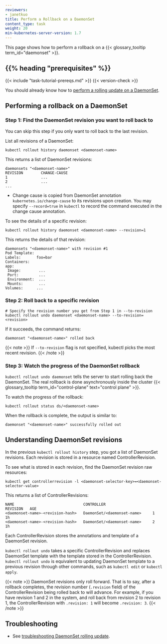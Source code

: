 ```yaml
---
reviewers:
- janetkuo
title: Perform a Rollback on a DaemonSet
content_type: task
weight: 20
min-kubernetes-server-version: 1.7
---
```


<!-- overview -->

This page shows how to perform a rollback on a {{< glossary_tooltip term_id="daemonset" >}}.


## {{% heading "prerequisites" %}}

{{< include "task-tutorial-prereqs.md" >}} {{< version-check >}}

You should already know how to [perform a rolling update on a
 DaemonSet](/docs/kubernetes/en/tasks/manage-daemon/update-daemon-set/).

<!-- steps -->

## Performing a rollback on a DaemonSet

### Step 1: Find the DaemonSet revision you want to roll back to

You can skip this step if you only want to roll back to the last revision.

List all revisions of a DaemonSet:

```shell
kubectl rollout history daemonset <daemonset-name>
```

This returns a list of DaemonSet revisions:

```
daemonsets "<daemonset-name>"
REVISION        CHANGE-CAUSE
1               ...
2               ...
...
```

* Change cause is copied from DaemonSet annotation `kubernetes.io/change-cause`
  to its revisions upon creation. You may specify `--record=true` in `kubectl`
  to record the command executed in the change cause annotation.

To see the details of a specific revision:

```shell
kubectl rollout history daemonset <daemonset-name> --revision=1
```

This returns the details of that revision:

```
daemonsets "<daemonset-name>" with revision #1
Pod Template:
Labels:       foo=bar
Containers:
app:
 Image:        ...
 Port:         ...
 Environment:  ...
 Mounts:       ...
Volumes:      ...
```

### Step 2: Roll back to a specific revision

```shell
# Specify the revision number you get from Step 1 in --to-revision
kubectl rollout undo daemonset <daemonset-name> --to-revision=<revision>
```

If it succeeds, the command returns:

```
daemonset "<daemonset-name>" rolled back
```

{{< note >}}
If `--to-revision` flag is not specified, kubectl picks the most recent revision.
{{< /note >}}

### Step 3: Watch the progress of the DaemonSet rollback

`kubectl rollout undo daemonset` tells the server to start rolling back the
DaemonSet. The real rollback is done asynchronously inside the cluster
{{< glossary_tooltip term_id="control-plane" text="control plane" >}}.

To watch the progress of the rollback:

```shell
kubectl rollout status ds/<daemonset-name>
```

When the rollback is complete, the output is similar to:

```
daemonset "<daemonset-name>" successfully rolled out
```


<!-- discussion -->

## Understanding DaemonSet revisions

In the previous `kubectl rollout history` step, you got a list of DaemonSet
revisions. Each revision is stored in a resource named ControllerRevision.

To see what is stored in each revision, find the DaemonSet revision raw
resources:

```shell
kubectl get controllerrevision -l <daemonset-selector-key>=<daemonset-selector-value>
```

This returns a list of ControllerRevisions:

```
NAME                               CONTROLLER                     REVISION   AGE
<daemonset-name>-<revision-hash>   DaemonSet/<daemonset-name>     1          1h
<daemonset-name>-<revision-hash>   DaemonSet/<daemonset-name>     2          1h
```

Each ControllerRevision stores the annotations and template of a DaemonSet
revision.

`kubectl rollout undo` takes a specific ControllerRevision and replaces
DaemonSet template with the template stored in the ControllerRevision.
`kubectl rollout undo` is equivalent to updating DaemonSet template to a
previous revision through other commands, such as `kubectl edit` or `kubectl
apply`.

{{< note >}}
DaemonSet revisions only roll forward. That is to say, after a
rollback completes, the revision number (`.revision` field) of the
ControllerRevision being rolled back to will advance. For example, if you
have revision 1 and 2 in the system, and roll back from revision 2 to revision
1, the ControllerRevision with `.revision: 1` will become `.revision: 3`.
{{< /note >}}

## Troubleshooting

* See [troubleshooting DaemonSet rolling
  update](/docs/kubernetes/en/tasks/manage-daemon/update-daemon-set/#troubleshooting).
